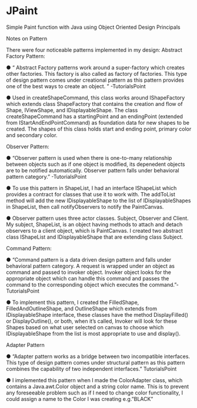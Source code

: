 # JPaint
Simple Paint function with Java using Object Oriented Design Principals

Notes   on   Pattern

There   were   four   noticeable   patterns   implemented   in   my   design: Abstract   Factory   Pattern:

● “ Abstract   Factory   patterns   work   around   a   super-factory   which   creates   other   factories. This   factory   is   also   called   as   factory   of   factories.   This   type   of   design   pattern   comes   under creational   pattern   as   this   pattern   provides   one   of   the   best   ways   to   create   an   object. ” -TutorialsPoint

● Used   in   createShapeCommand,   this   class   works   around   IShapeFactory   which   extends class   ShapeFactory   that   contains   the   creation   and   flow   of   Shape,   IViewShape,   and IDisplayableShape.   The   class   createShapeCommand   has   a   startingPoint   and   an endingPoint   (extended   from   IStartAndEndPointCommand)   as   foundation   data   for   new shapes   to   be   created.   The   shapes   of   this   class   holds   start   and   ending   point,   primary   color and   secondary   color.


Observer   Pattern:

● “Observer   pattern   is   used   when   there   is   one-to-many   relationship   between   objects   such   as
if   one   object   is   modified,   its   depenedent   objects   are   to   be   notified   automatically.
Observer   pattern   falls   under   behavioral   pattern   category.”   -TutorialsPoint

● To   use   this   pattern   in   ShapeList,   I   had   an   interface   IShapeList   which   provides   a   contract
for   classes   that   use   it   to   work   with.   The   addToList   method   will   add   the   new IDisplayableShape   to   the   list   of   IDisplayableShapes   in   ShapeList,   then   call notifyObservers   to   notify   the   PaintCanvas.

● Observer   pattern   uses   three   actor   classes.   Subject,   Observer   and   Client.   My   subject, ShapeList,   is   an   object   having   methods   to   attach   and   detach   observers   to   a   client   object, which   is   PaintCanvas.   I   created   two   abstract   class   IShapeList   and   IDisplayableShape   that are   extending   class   Subject.


Command   Pattern:

● “Command   pattern   is   a   data   driven   design   pattern   and   falls   under   behavioral   pattern
category.   A   request   is   wrapped   under   an   object   as   command   and   passed   to   invoker object.   Invoker   object   looks   for   the   appropriate   object   which   can   handle   this   command and   passes   the   command   to   the   corresponding   object   which   executes   the command.”-TutorialsPoint

● To   implement   this   pattern,   I   created   the   FilledShape,   FilledAndOutlineShape,   and OutlineShape   which   extends   from   IDisplayableShape   interface,   these   classes   have   the method   DisplayFilled()   or   DisplayOutline(),   or   both,   when   it’s   called,   Invoker   will   look
for   these   Shapes   based   on   what   user   selected   on   canvas   to   choose   which IDisplayableShape   from   the   list   is   most   appropriate   to   use   and   display().


Adapter   Pattern

● “Adapter   pattern   works   as   a   bridge   between   two   incompatible   interfaces.   This   type   of
design   pattern   comes   under   structural   pattern   as   this   pattern   combines   the   capability   of
two   independent   interfaces.”   TutorialsPoint

● I   implemented   this   pattern   when   I   made   the   ColorAdapter   class,   which   contains   a
Java.awt.Color   object   and   a   string   color   name.   This   is   to   prevent   any   foreseeable   problem such   as   if   I   need   to   change   color   functionality,   I   could   assign   a   name   to   the   Color   I   was creating   e.g.”BLACK”
